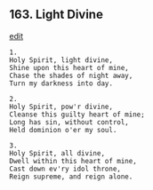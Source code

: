 
## 163.  Light Divine
[edit](https://docs.google.com/document/d/1O4jfx6SOfDPZpGOn7fopP23MVc_nWV7E/edit?mode=html)



    1.
    Holy Spirit, light divine,
    Shine upon this heart of mine,
    Chase the shades of night away,
    Turn my darkness into day.

    2.
    Holy Spirit, pow'r divine,
    Cleanse this guilty heart of mine;
    Long has sin, without control,
    Held dominion o'er my soul.

    3.
    Holy Spirit, all divine,
    Dwell within this heart of mine,
    Cast down ev'ry idol throne,
    Reign supreme, and reign alone.
